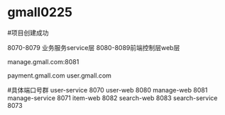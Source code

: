 # gmall0225

#项目创建成功

8070-8079 业务服务service层
8080-8089前端控制层web层

manage.gmall.com:8081

payment.gmall.com
user.gmall.com


#具体端口号群
user-service 8070
user-web 8080
manage-web 8081
manage-service 8071
item-web 8082
search-web 8083
search-service 8073
